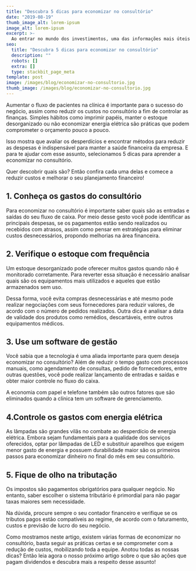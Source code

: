 ```yaml
---
title: "Descubra 5 dicas para economizar no consultório"
date: "2019-08-19"
thumb_image_alt: lorem-ipsum
image_alt: lorem-ipsum
excerpt: >-
  Ao entrar no mundo dos investimentos, uma das informações mais úteis para começar a aplicar é saber o seu perfil. Isto porque esse dado funciona como uma espécie de norte para entender sua tolerância a riscos e também quais são as melhores aplicações para os seus objetivos.
seo:
  title: "Descubra 5 dicas para economizar no consultório"
  description: ""
  robots: []
  extra: []
  type: stackbit_page_meta
template: post
image: /images/blog/economizar-no-consultorio.jpg
thumb_image: /images/blog/economizar-no-consultorio.jpg
---
```


Aumentar o fluxo de pacientes na clínica é importante para o sucesso do negócio, assim como reduzir os custos no consultório a fim de controlar as finanças. Simples hábitos como imprimir papéis, manter o estoque desorganizado ou não economizar energia elétrica são práticas que podem comprometer o orçamento pouco a pouco.

Isso mostra que avaliar os desperdícios e encontrar métodos para reduzir as despesas é indispensável para manter a saúde financeira da empresa. E para te ajudar com esse assunto, selecionamos 5 dicas para aprender a economizar no consultório.

Quer descobrir quais são? Então confira cada uma delas e comece a reduzir custos e melhorar o seu planejamento financeiro!

## 1. Conheça os gastos do consultório

Para economizar no consultório é importante saber quais são as entradas e saídas do seu fluxo de caixa. Por meio desse gesto você pode identificar as principais despesas, se os pagamentos estão sendo realizados ou recebidos com atrasos, assim como pensar em estratégias para eliminar custos desnecessários, propondo melhorias na área financeira.

## 2. Verifique o estoque com frequência

Um estoque desorganizado pode oferecer muitos gastos quando não é monitorado corretamente. Para reverter essa situação é necessário analisar quais são os equipamentos mais utilizados e aqueles que estão armazenados sem uso.

Dessa forma, você evita compras desnecessárias e até mesmo pode realizar negociações com seus fornecedores para reduzir valores, de acordo com o número de pedidos realizados. Outra dica é analisar a data de validade dos produtos como remédios, descartáveis, entre outros equipamentos médicos.

## 3. Use um software de gestão

Você sabia que a tecnologia é uma aliada importante para quem deseja economizar no consultório? Além de reduzir o tempo gasto com processos manuais, como agendamento de consultas, pedido de fornecedores, entre outras questões, você pode realizar lançamento de entradas e saídas e obter maior controle no fluxo do caixa.

A economia com papel e telefone também são outros fatores que são eliminados quando a clínica tem um software de gerenciamento.

## 4.Controle os gastos com energia elétrica

As lâmpadas são grandes vilãs no combate ao desperdício de energia elétrica. Embora sejam fundamentais para a qualidade dos serviços oferecidos, optar por lâmpadas de LED e substituir aparelhos que exigem menor gasto de energia e possuem durabilidade maior são os primeiros passos para economizar dinheiro no final do mês em seu consultório.

## 5. Fique de olho na tributação

Os impostos são pagamentos obrigatórios para qualquer negócio. No entanto, saber escolher o sistema tributário é primordial para não pagar taxas maiores sem necessidade.

Na dúvida, procure sempre o seu contador financeiro e verifique se os tributos pagos estão compatíveis ao regime, de acordo com o faturamento, custos e previsão de lucro do seu negócio.

Como mostramos neste artigo, existem várias formas de economizar no consultório, basta seguir as práticas certas e se comprometer com a redução de custos, mobilizando toda a equipe. Anotou todas as nossas dicas? Então leia agora o nosso próximo artigo sobre o que são ações que pagam dividendos e descubra mais a respeito desse assunto!
